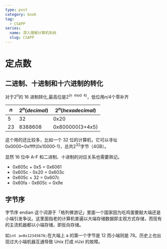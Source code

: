 ```yaml
---
type: post
category: book
tag:
  - CSAPP
series:
  name: 深入理解计算机系统
  slug: CSAPP
---
```


# 定点数

## 二进制、十进制和十六进制的转化

对于$2^n$的 16 进制转化,最高位是$2^{(n \mod 4)}$，低位用$n/4$个零补齐

| $n$ | $2^n(decimal)$ | $2^n(hexadecimal)$ |
| --- | -------------- | ------------------ |
| 5   | 32             | 0x20               |
| 23  | 8388608        | 0x800000(3+4x5)    |

这个用的还比较多，比如一个 32 位的计算机，它可以寻址 0x0000~0xffff(0x10000-1)，总共$2^{32}$字节（4GB）。

显然 16 位中 A-F 和二进制、十进制的对应关系也需要熟记。

- 0x605c + 0x5 = 0x6061
- 0x605c - 0x20 = 0x603c
- 0x605c + 32 = 0x607c
- 0x60fa - 0x605c = 0x9e

## 字节序

字节序 endian 这个词源于「格列佛游记」里面一个国家因为吃鸡蛋要敲大端还是小端引发争议。这里面指老的计算机普遍以大端存储数据即主观方式存储，而现有的主流机器都以小端存储，即反向存储。

如`int a=0x12345678;`在大端上 a 的第一个字节是 12 而小端则是 78。历史上也出现过大小端机器互通导致 Unix 打成 nUxi 的故障。
